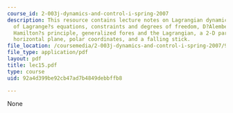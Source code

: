 ```yaml
---
course_id: 2-003j-dynamics-and-control-i-spring-2007
description: This resource contains lecture notes on Lagrangian dynamics, derivations
  of Lagrange?s equations, constraints and degrees of freedom, D?Alembert?s principle,
  Hamilton?s principle, generalized fores and the Lagrangian, a 2-D particle on a
  horizontal plane, polar coordinates, and a falling stick.
file_location: /coursemedia/2-003j-dynamics-and-control-i-spring-2007/92a4d399be92cb47ad7b4849debbffb8_lec15.pdf
file_type: application/pdf
layout: pdf
title: lec15.pdf
type: course
uid: 92a4d399be92cb47ad7b4849debbffb8

---
```

None